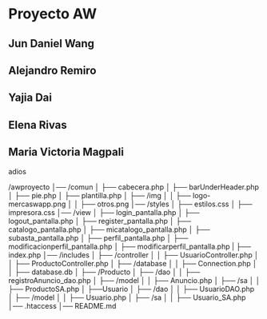 # Proyecto AW

## Jun Daniel Wang
## Alejandro Remiro
## Yajia Dai
## Elena Rivas
## Maria Victoria Magpali

adios

/awproyecto
│── /comun
│   ├── cabecera.php
│   ├── barUnderHeader.php
│   ├── pie.php
│   ├── plantilla.php
│   ├── /img
│   │   ├── logo-mercaswapp.png
│   │   ├── otros.png
│── /styles
│   ├── estilos.css
│   ├── impresora.css
│── /view
│   ├── login_pantalla.php
│   ├── logout_pantalla.php
│   ├── register_pantalla.php
│   ├── catalogo_pantalla.php
│   ├── micatalogo_pantalla.php
│   ├── subasta_pantalla.php
│   ├── perfil_pantalla.php
│   ├── modificacionperfil_pantalla.php
│   ├── modificarperfil_pantalla.php
|   ├── index.php
│── /includes
│   ├── /controller
│   │   ├── UsuarioController.php
│   │   ├── ProductoController.php
│   ├── /database
│   │   ├── Connection.php
│   │   ├── database.db 
│   ├── /Producto
│   ├── /dao
│   │   ├── registroAnuncio_dao.php
│   ├── /model
│   │   ├── Anuncio.php
│   ├── /sa
│   │   ├── ProductoSA.php
│   ├──Usuario
│   ├── /dao
│   │   ├── UsuarioDAO.php
│   ├── /model
│   │   ├── Usuario.php
│   ├── /sa
│   │   ├── Usuario_SA.php
│── .htaccess
│── README.md
